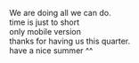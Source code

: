 We are doing all we can do.  
time is just to short  
only mobile version  
thanks for having us this quarter.  
have a nice summer  ^^
